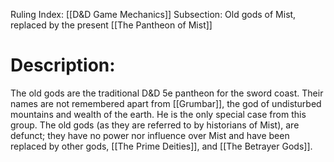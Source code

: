 Ruling Index: [[D&D Game Mechanics]]
Subsection: Old gods of Mist, replaced by the present [[The Pantheon of Mist]]
# Description:
The old gods are the traditional D&D 5e pantheon for the sword coast. Their names are not remembered apart from [[Grumbar]], the god of undisturbed mountains and wealth of the earth. He is the only special case from this group. The old gods (as they are referred to by historians of Mist), are defunct; they have no power nor influence over Mist and have been replaced by other gods, [[The Prime Deities]], and [[The Betrayer Gods]]. 